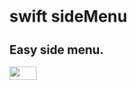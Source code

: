 # swift sideMenu

## Easy side menu.



<img src="https://user-images.githubusercontent.com/49330255/55664620-daf8e380-586b-11e9-8fff-47577dbfb318.jpeg" height="24" width="48">

